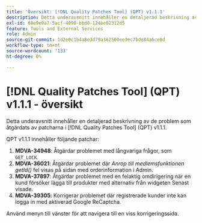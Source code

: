 ```yaml
---
title: 'Översikt: [!DNL Quality Patches Tool] (QPT) v1.1.1'
description: Detta underavsnitt innehåller en detaljerad beskrivning av de problem som åtgärdats av patcharna i [!DNL Quality Patches Tool] (QPT) v1.1.1.
exl-id: 68e9e9a7-5acf-4090-bbd0-124be02312d5
feature: Tools and External Services
role: Admin
source-git-commit: 1d2e0c1b4a8e3d79a362500ee3ec7bde84a6ce0d
workflow-type: tm+mt
source-wordcount: '133'
ht-degree: 0%

---
```


# [!DNL Quality Patches Tool] (QPT) v1.1.1 - översikt

Detta underavsnitt innehåller en detaljerad beskrivning av de problem som åtgärdats av patcharna i [!DNL Quality Patches Tool] (QPT) v1.1.1.

QPT v1.1.1 innehåller följande patchar:

1. **MDVA-34948**: Åtgärdar problemet med långvariga frågor, som `GET_LOCK`.
1. **MDVA-36021**: Åtgärdar problemet där *Anrop till medlemsfunktionen getId()* fel visas på sidan med orderinformation i Admin.
1. **MDVA-37897**: Åtgärdar problemet med en felaktig omdirigering när en kund försöker lägga till produkter med alternativ från widgeten Senast visade.
1. **MDVA-39305**: Korrigerar problemet där registrerade kunder inte kan logga in med aktiverad Google ReCaptcha.

Använd menyn till vänster för att navigera till en viss korrigeringssida.
